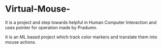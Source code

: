 # Virtual-Mouse-
It is a project and step towards helpful in Human  Computer Interaction and uses pointer for operation made by Pradumn.

It is an ML based project which track color markers and translate them into mouse actions.
